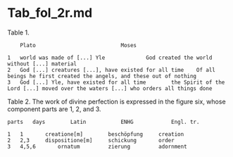 # Tab_fol_2r.md

Table 1.
~~~
	Plato							Moses

1	world was made of [...] Yle				God created the world without [...] material
2	God [...] creatures [...], have existed for all time	Of all beings he first created the angels, and these out of nothing
3	God [...] Yle, have existed for all time		the Spirit of the Lord [...] moved over the waters [...] who orders all things done
~~~

Table 2. The work of divine perfection is expressed in the figure six, whose component parts are 1, 2, and 3.
~~~
parts 	days		Latin			ENHG			Engl. tr.

1	1		creatione[m]		beschöpfung		creation
2	2,3		dispositione[m]		schickung		order
3	4,5,6		ornatum			zierung			adornment
~~~

